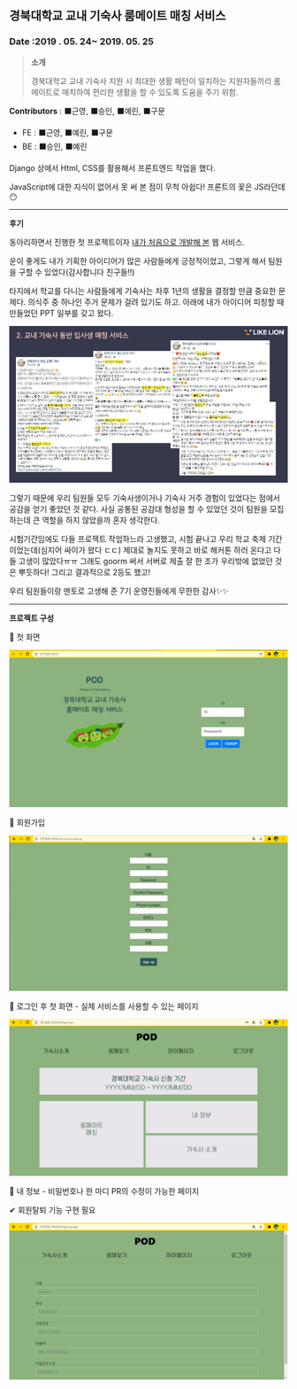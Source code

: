 

## 경북대학교 교내 기숙사 룸메이트 매칭 서비스

### Date :2019 . 05. 24~ 2019. 05. 25 

> **소개** 
>
> 경북대학교 교내 기숙사 지원 시 최대한 생활 패턴이 일치하는 지원자들끼리  룸메이트로 매치하여 편리한 생활을 할 수 있도록 도움을 주기 위함. 

**Contributors** : ⬛근영, ⬛승인, ⬛예린, ⬛구문

- FE : ⬛근영, ⬛예린, ⬛구문
- BE : ⬛승인, ⬛예린

Django 상에서 Html, CSS를 활용해서 프론트엔드 작업을 했다.

JavaScript에 대한 지식이 없어서 못 써 본 점이 무척 아쉽다! 프론트의 꽃은 JS라던데😶

<hr>

**후기**

동아리하면서 진행한 첫 프로젝트이자 <u>내가 처음으로 개발해 본</u> 웹 서비스.

운이 좋게도 내가 기획한 아이디어가 많은 사람들에게 긍정적이었고, 그렇게 해서 팀원을 구할 수 있었다(감사합니다 친구들‼)

타지에서 학교를 다니는 사람들에게 기숙사는 차후 1년의 생활을 결정할 만큼 중요한 문제다. 의식주 중 하나인 주거 문제가 걸려 있기도 하고. 아래에 내가 아이디어 피칭할 때 만들었던 PPT 일부를 갖고 왔다.

![image-20201102145724054](README.assets/image-20201102145724054.png)

그렇기 때문에 우리 팀원들 모두 기숙사생이거나 기숙사 거주 경험이 있었다는 점에서 공감을 얻기 좋았던 것 같다. 사실 공통된 공감대 형성을 할 수 있었던 것이 팀원을 모집하는데 큰 역할을 하지 않았을까 혼자 생각한다.

시험기간임에도 다들 프로젝트 작업하느라 고생했고, 시험 끝나고 우리 학교 축제 기간이었는데(심지어 싸이가 왔다 ㄷㄷ) 제대로 놀지도 못하고 바로 해커톤 하러 온다고 다들 고생이 많았다ㅠㅠ 그래도 goorm 써서 서버로 제출 잘 한 조가 우리밖에 없었던 것은 뿌듯하다! 그리고 결과적으로 2등도 했고! 

우리 팀원들이랑 멘토로 고생해 준 7기 운영진들에게 무한한 감사✨✨

<hr>

**프로젝트 구성**

📍 첫 화면

![image-20201104165930178](README.assets/image-20201104165930178.png)

📍 회원가입

![image-20201104165954473](README.assets/image-20201104165954473.png)

📍 로그인 후 첫 화면 - 실제 서비스를 사용할 수 있는 페이지

![image-20201104170130769](README.assets/image-20201104170130769.png)

📍 내 정보 - 비밀번호나 한 마디 PR의 수정이 가능한 페이지

✔ 회원탈퇴 기능 구현 필요

![image-20201104170323986](README.assets/image-20201104170323986.png)